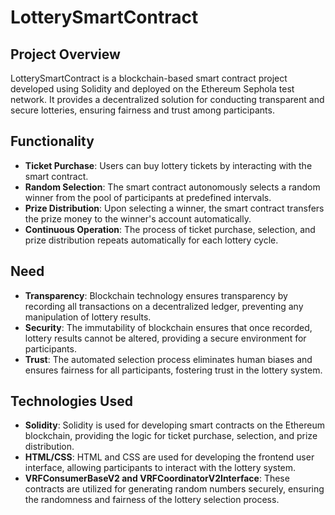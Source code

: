 # LotterySmartContract

## Project Overview
LotterySmartContract is a blockchain-based smart contract project developed using Solidity and deployed on the Ethereum Sephola test network. It provides a decentralized solution for conducting transparent and secure lotteries, ensuring fairness and trust among participants.

## Functionality
- **Ticket Purchase**: Users can buy lottery tickets by interacting with the smart contract.
- **Random Selection**: The smart contract autonomously selects a random winner from the pool of participants at predefined intervals.
- **Prize Distribution**: Upon selecting a winner, the smart contract transfers the prize money to the winner's account automatically.
- **Continuous Operation**: The process of ticket purchase, selection, and prize distribution repeats automatically for each lottery cycle.

## Need
- **Transparency**: Blockchain technology ensures transparency by recording all transactions on a decentralized ledger, preventing any manipulation of lottery results.
- **Security**: The immutability of blockchain ensures that once recorded, lottery results cannot be altered, providing a secure environment for participants.
- **Trust**: The automated selection process eliminates human biases and ensures fairness for all participants, fostering trust in the lottery system.

## Technologies Used
- **Solidity**: Solidity is used for developing smart contracts on the Ethereum blockchain, providing the logic for ticket purchase, selection, and prize distribution.
- **HTML/CSS**: HTML and CSS are used for developing the frontend user interface, allowing participants to interact with the lottery system.
- **VRFConsumerBaseV2 and VRFCoordinatorV2Interface**: These contracts are utilized for generating random numbers securely, ensuring the randomness and fairness of the lottery selection process.

